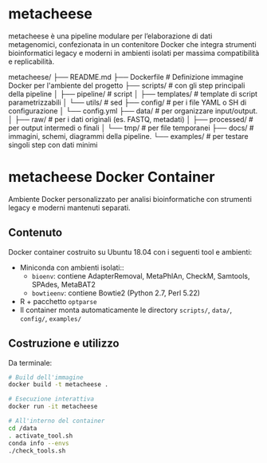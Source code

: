 # metacheese
metacheese è una pipeline modulare per l’elaborazione di dati metagenomici, confezionata in un contenitore Docker che integra strumenti bioinformatici legacy e moderni in ambienti isolati per massima compatibilità e replicabilità.

metacheese/
├── README.md
├── Dockerfile            # Definizione immagine Docker per l'ambiente del progetto
├── scripts/              # con gli step principali della pipeline
│   ├── pipeline/           # script
│   ├── templates/          # template di script parametrizzabili 
│   └── utils/              # sed
├── config/               # per i file YAML o SH di configurazione
│   └── config.yml
├── data/                 # per organizzare input/output.
│   ├── raw/                # per i dati originali (es. FASTQ, metadati)
│   ├── processed/          # per output intermedi o finali
│   └── tmp/                # per file temporanei
├── docs/                 # immagini, schemi, diagrammi della pipeline.
└── examples/             # per testare singoli step con dati minimi


# metacheese Docker Container
Ambiente Docker personalizzato per analisi bioinformatiche con strumenti legacy e moderni mantenuti separati.

## Contenuto
Docker container costruito su Ubuntu 18.04 con i seguenti tool e ambienti:
- Miniconda con ambienti isolati::
  - `bioenv`: contiene AdapterRemoval, MetaPhlAn, CheckM, Samtools, SPAdes, MetaBAT2
  - `bowtieenv`: contiene Bowtie2 (Python 2.7, Perl 5.22)
- R + pacchetto `optparse`
- Il container monta automaticamente le directory `scripts/`, `data/`, `config/`, `examples/`

## Costruzione e utilizzo
Da terminale:

```bash
# Build dell'immagine
docker build -t metacheese .

# Esecuzione interattiva
docker run -it metacheese

# All'interno del container
cd /data
. activate_tool.sh
conda info --envs
./check_tools.sh
